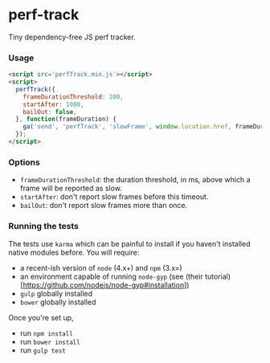 perf-track
==========

Tiny dependency-free JS perf tracker.

### Usage

```html
<script src='perfTrack.min.js'></script>
<script>
  perfTrack({
    frameDurationThreshold: 200,
    startAfter: 1000,
    bailOut: false,
  }, function(frameDuration) {
    ga('send', 'perfTrack', 'slowFrame', window.location.href, frameDuration);
  });
</script>
```

### Options

- `frameDurationThreshold`: the duration threshold, in ms, above which a frame will be reported as slow.
- `startAfter`: don't report slow frames before this timeout.
- `bailOut`: don't report slow frames more than once.

### Running the tests

The tests use `karma` which can be painful to install if you haven't installed native modules before.
You will require:
- a recent-ish version of `node` (4.x+) and `npm` (3.x=)
- an environment capable of running `node-gyp` (see (their tutorial)[https://github.com/nodejs/node-gyp#installation])
- `gulp` globally installed
- `bower` globally installed

Once you're set up,
- run `npm install`
- run `bower install`
- run `gulp test`
